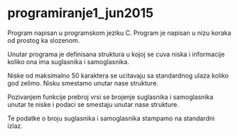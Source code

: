 # programiranje1_jun2015
Program napisan u programskom jeziku C.
Program je napisan u nizu koraka od prostog ka slozenom.

Unutar programa je definisana struktura u kojoj se cuva niska i informacije koliko ona ima suglasnika i samoglasnika.

Niske od maksimalno 50 karaktera se ucitavaju sa standardnog ulaza koliko god zelimo. Nisku smestamo unutar nase strukture.

Pozivanjem funkcije prebroj vrsi se brojenje suglasnika i samoglasnika unutar te niske i podaci se smestaju unutar nase
strukture.

Te podatke o broju suglasnika i samoglasnika stampamo na standardni izlaz.
